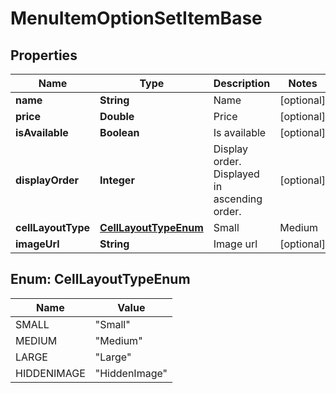 
# MenuItemOptionSetItemBase

## Properties
Name | Type | Description | Notes
------------ | ------------- | ------------- | -------------
**name** | **String** | Name |  [optional]
**price** | **Double** | Price |  [optional]
**isAvailable** | **Boolean** | Is available |  [optional]
**displayOrder** | **Integer** | Display order. Displayed in ascending order. |  [optional]
**cellLayoutType** | [**CellLayoutTypeEnum**](#CellLayoutTypeEnum) | Small | Medium | Large  Affects the layout of the menu. |  [optional]
**imageUrl** | **String** | Image url |  [optional]


<a name="CellLayoutTypeEnum"></a>
## Enum: CellLayoutTypeEnum
Name | Value
---- | -----
SMALL | &quot;Small&quot;
MEDIUM | &quot;Medium&quot;
LARGE | &quot;Large&quot;
HIDDENIMAGE | &quot;HiddenImage&quot;



